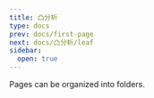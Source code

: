 ```yaml
---
title: 凸分析
type: docs
prev: docs/first-page
next: docs/凸分析/leaf
sidebar:
  open: true
---
```


Pages can be organized into folders.
